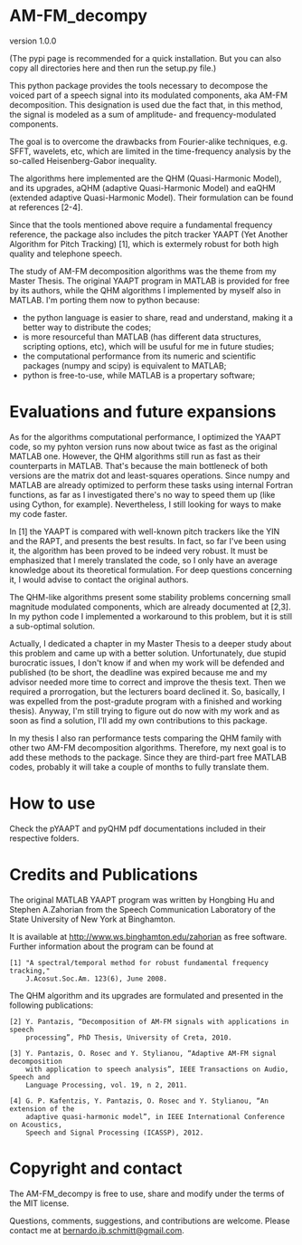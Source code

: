AM-FM_decompy
=============

version 1.0.0

(The pypi page is recommended for a quick installation. But you can also copy all directories here and then run the setup.py file.)

This python package provides the tools necessary to decompose the voiced part of a speech signal into its modulated components, aka AM-FM decomposition. This designation is used due the fact that, in this method, the signal is modeled as a sum of amplitude- and frequency-modulated components. 

The goal is to overcome the drawbacks from Fourier-alike techniques, e.g. SFFT, wavelets, etc, which are limited in the time-frequency analysis by the so-called Heisenberg-Gabor inequality.

The algorithms here implemented are the QHM (Quasi-Harmonic Model), and its upgrades, aQHM (adaptive Quasi-Harmonic Model) and eaQHM (extended adaptive Quasi-Harmonic Model). Their formulation can be found at references [2-4].

Since that the tools mentioned above require a fundamental frequency reference, the package also includes the pitch tracker YAAPT (Yet Another Algorithm for Pitch Tracking) [1], which is extermely robust for both high quality and telephone speech. 

The study of AM-FM decomposition algorithms was the theme from my Master Thesis. The original YAAPT program in MATLAB is provided for free by its authors, while the QHM algorithms I implemented by myself also in MATLAB. I'm porting them now to python because:

* the python language is easier to share, read and understand, making it a better way to distribute the codes;
* is more resourceful than MATLAB (has different data structures, scripting options, etc), which will be usuful for me in future studies;
* the computational performance from its numeric and scientific packages (numpy and scipy) is equivalent to MATLAB;
* python is free-to-use, while MATLAB is a propertary software;

Evaluations and future expansions
=============

As for the algorithms computational performance, I optimized the YAAPT code, so my pyhton version runs now about twice as fast as the original MATLAB one. However, the QHM algorithms still run as fast as their counterparts in MATLAB. That's because the main bottleneck of both versions are the matrix dot and least-squares operations. Since numpy and MATLAB are already optimized to perform these tasks using internal Fortran functions, as far as I investigated there's no way to speed them up (like using Cython, for example). Nevertheless, I still looking for ways to make my code faster.

In [1] the YAAPT is compared with well-known pitch trackers like the YIN and the RAPT, and presents the best results. In fact, so far I've been using it, the algorithm has been proved to be indeed very robust. It must be emphasized that I merely translated the code, so I only have an average knowledge about its theoretical formulation. For deep questions concerning it, I would advise to contact the original authors.

The QHM-like algorithms present some stability problems concerning small magnitude modulated components, which are already documented at [2,3]. In my python code I implemented a workaround to this problem, but it is still a sub-optimal solution. 

Actually, I dedicated a chapter in my Master Thesis to a deeper study about this problem and came up with a better solution. Unfortunately, due stupid burocratic issues, I don't know if and when my work will be defended and published (to be short, the deadline was expired because me and my advisor needed more time to correct and improve the thesis text. Then we required a prorrogation, but the lecturers board declined it. So, basically, I was expelled from the post-gradute program with a finished and working thesis). Anyway, I'm still trying to figure out do now with my work and as soon as find a solution, I'll add my own contributions to this package.

In my thesis I also ran performance tests comparing the QHM family with other two AM-FM decomposition algorithms. Therefore, my next goal is to add these methods to the package. Since they are third-part free MATLAB codes, probably it will take a couple of months to fully translate them.
 
How to use
=============

Check the pYAAPT and pyQHM pdf documentations included in their respective folders.

Credits and Publications
=============

The original MATLAB YAAPT program was written by Hongbing Hu and Stephen A.Zahorian from the Speech Communication Laboratory of the State University of New York at Binghamton. 

It is available at http://www.ws.binghamton.edu/zahorian as free software. Further information about the program can be found at

    [1] "A spectral/temporal method for robust fundamental frequency tracking," 
        J.Acosut.Soc.Am. 123(6), June 2008.

The QHM algorithm and its upgrades are formulated and presented in the following publications:

    [2] Y. Pantazis, “Decomposition of AM-FM signals with applications in speech 
        processing”, PhD Thesis, University of Creta, 2010.

    [3] Y. Pantazis, O. Rosec and Y. Stylianou, “Adaptive AM-FM signal decomposition 
        with application to speech analysis”, IEEE Transactions on Audio, Speech and 
        Language Processing, vol. 19, n 2, 2011.

    [4] G. P. Kafentzis, Y. Pantazis, O. Rosec and Y. Stylianou, “An extension of the 
        adaptive quasi-harmonic model”, in IEEE International Conference on Acoustics, 
        Speech and Signal Processing (ICASSP), 2012.
  
Copyright and contact
=============

The AM-FM_decompy is free to use, share and modify under the terms of the MIT license.

Questions, comments, suggestions, and contributions are welcome. Please contact me at bernardo.jb.schmitt@gmail.com.
